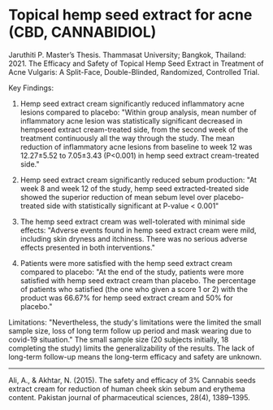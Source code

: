 # Topical hemp seed extract for acne (CBD, CANNABIDIOL)

Jaruthiti P. Master’s Thesis. Thammasat University; Bangkok, Thailand: 2021. The Efficacy and Safety of Topical Hemp Seed Extract in Treatment of Acne Vulgaris: A Split-Face, Double-Blinded, Randomized, Controlled Trial.

Key Findings:
1. Hemp seed extract cream significantly reduced inflammatory acne lesions compared to placebo:
"Within group analysis, mean number of inflammatory acne lesion was statistically significant decreased in hempseed extract cream-treated side, from the second week of the treatment continuously all the way through the study. The mean reduction of inflammatory acne lesions from baseline to week 12 was 12.27±5.52 to 7.05±3.43 (P<0.001) in hemp seed extract cream-treated side."

2. Hemp seed extract cream significantly reduced sebum production:
"At week 8 and week 12 of the study, hemp seed extracted-treated side showed the superior reduction of mean sebum level over placebo-treated side with statistically significant at P-value < 0.001"

3. The hemp seed extract cream was well-tolerated with minimal side effects:
"Adverse events found in hemp seed extract cream were mild, including skin dryness and itchiness. There was no serious adverse effects presented in both interventions."

4. Patients were more satisfied with the hemp seed extract cream compared to placebo:
"At the end of the study, patients were more satisfied with hemp seed extract cream than placebo. The percentage of patients who satisfied (the one who given a score 1 or 2) with the product was 66.67% for hemp seed extract cream and 50% for placebo."

Limitations:
"Nevertheless, the study's limitations were the limited the small sample size, loss of long term follow up period and mask wearing due to covid-19 situation."
The small sample size (20 subjects initially, 18 completing the study) limits the generalizability of the results. The lack of long-term follow-up means the long-term efficacy and safety are unknown.

---

Ali, A., & Akhtar, N. (2015). The safety and efficacy of 3% Cannabis seeds extract cream for reduction of human cheek skin sebum and erythema content. Pakistan journal of pharmaceutical sciences, 28(4), 1389–1395.
